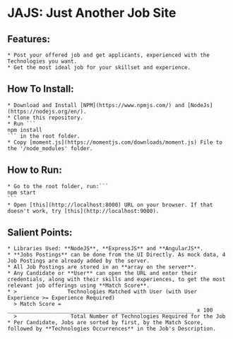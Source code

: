 # JAJS: Just Another Job Site

## Features: 
    * Post your offered job and get applicants, experienced with the Technologies you want.
    * Get the most ideal job for your skillset and experience.
    
## How To Install:
    * Download and Install [NPM](https://www.npmjs.com/) and [NodeJs] (https://nodejs.org/en/).
    * Clone this repository.
    * Run ```
    npm install
    ``` in the root folder.
    * Copy [moment.js](https://momentjs.com/downloads/moment.js) File to the '/node_modules' folder.
    
## How to Run:
    * Go to the root folder, run:``` 
    npm start
    ```
    * Open [this](http://localhost:8000) URL on your browser. If that doesn't work, try [this](http://localhost:9000).

## Salient Points:
    * Libraries Used: **NodeJS**, **ExpressJS** and **AngularJS**.
    * **Jobs Postings** can be done from the UI Directly. As mock data, 4 Job Postings are already added by the server.
    * All Job Postings are stored in an **array on the server**.
    * Any Candidate or **User** can open the URL and enter their credentials, along with their skills and experiences, to get the most relevant job offerings using **Match Score**.
    * >                Technologies Matched with User (with User Experience >= Experience Required)
      > Match Score = ___________________________________________________________ x 100
      >                 Total Number of Technologies Required for the Job
    * Per Candidate, Jobs are sorted by first, by the Match Score, followed by **Technologies Occurrences** in the Job's Description.
    
    
